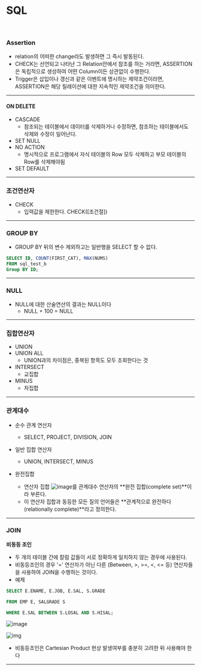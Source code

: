# SQL

<br>

### Assertion

* relation의 어떠한 change라도 발생하면 그 즉시 발동된다.
* CHECK는 선언되고 나타난 그 Relation안에서 참조를 하는 거라면, ASSERTION은 독립적으로 생성하여 어떤 Column이든 상관없이 수행한다.
* Trigger은 삽입이나 갱신과 같은 이벤트에 명시하는 제약조건이라면, ASSERTION은 해당 릴레이션에 대한 지속적인 제약조건을 의미한다.

---

#### ON DELETE

* CASCADE
  * 참조되는 테이블에서 데이터를 삭제하거나 수정하면,  참조하는 테이블에서도 삭제와 수정이 일어난다.
* SET NULL
* NO ACTION
  * 명시적으로 프로그램에서 자식 테이블의 Row 모두 삭제하고 부모 테이블의 Row를 삭제해야됨
* SET DEFAULT

---

### 조건연산자

* CHECK
  * 입력값을 제한한다. CHECK([조건절])

---

### GROUP BY

* GROUP BY 뒤의 변수 제외하고는 일반행을 SELECT 할 수 없다.

```sql
SELECT ID, COUNT(FIRST_CAT), MAX(NUMS)
FROM sql_test_b
Group BY ID;
```

---

### NULL

* NULL에 대한 산술연산의 결과는 NULL이다
  * NULL + 100 = NULL

---

### 집합연산자

* UNION
* UNION ALL
  * UNION과의 차이점은, 중복된 항목도 모두 조회한다는 것
* INTERSECT
  * 교집합
* MINUS
  * 차집합

---

### 관계대수

* 순수 관계 연산자
  * SELECT, PROJECT, DIVISION, JOIN
* 일반 집합 연산자
  * UNION, INTERSECT, MINUS

* 완전집합
  * 연산자 집합 ![image](https://user-images.githubusercontent.com/75229881/164007076-5d958e9a-561a-4f1d-a100-2514a4296c33.png)를 관계대수 연산자의 **완전 집합(complete set)**이라 부른다.
  * 이 연산자 집합과 동등한 모든 질의 언어들은 **관계적으로 완전하다(relationally complete)**라고 정의한다.



---

### JOIN

**비동등 조인**

* 두 개의 테이블 간에 칼럼 값들이 서로 정확하게 일치하지 않는 경우에 사용된다. 
* 비동등조인의 경우 '=' 연산자가 아닌 다른 (Between, >, >=, <, <= 등) 연산자들을 사용하여 JOIN을 수행하는 것이다.
* 예제

```sql
SELECT E.ENAME, E.JOB, E.SAL, S.GRADE

FROM EMP E, SALGRADE S

WHERE E.SAL BETWEEN S.LOSAL AND S.HISAL;
```

![image](https://user-images.githubusercontent.com/75229881/164010895-ea8a865c-c14e-4028-9155-220a474024a3.png)

![img](https://t1.daumcdn.net/cfile/tistory/2253A64B57B5920D28)

* 비동등조인은 Cartesian Product 현상 발생여부를 충분히 고려한 뒤 사용해야 한다



---

